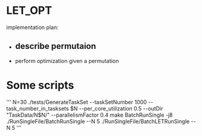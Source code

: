 # LET_OPT
implementation plan:
- describe permutaion
    - 
- perform optimization given a permutation


# Some scripts
'''
N=30
./tests/GenerateTaskSet --taskSetNumber 1000 --task_number_in_tasksets $N --per_core_utilization 0.5 --outDir "TaskData/N$N/" --parallelismFactor 0.4
make BatchRunSingle -j8
./RunSingleFile/BatchRunSingle --N 5
./RunSingleFile/BatchLETRunSingle --N 5
'''